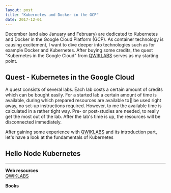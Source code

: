 ```yaml
---
layout: post
title: "Kubernetes and Docker in the GCP"
date: 2017-12-01
---
```


December (and also January and February) are dedicated to Kubernetes and Docker in the Google Cloud Platform (GCP). As container technology is causing excitement, I want to dive deeper into technologies such as for example Docker and Kubernetes. After buying some credits, the quest "Kubernetes in the Google Cloud" from [QWIKLABS](https://run.qwiklab.com/dashboard) serves as my starting point.   

## Quest - Kubernetes in the Google Cloud
A quest consists of several labs. Each lab costs a certain amount of credits which can be bought easily. For a started lab a certain amount of time is available, during which prepared resources are available to be used right away, no set-up instructions required. However, to me the available time is calculated in a rather tight way. Pre- or post-studies are needed, to really get the most out of the lab. After the lab's time is up, the resources will be disconnected immediately. 

After gaining some experience with [QWIKLABS](https://run.qwiklab.com/dashboard) and its introduction part, let's have a look at the fundamentals of Kubernetes

Hello Node Kubernetes
----------------------
   


------------------------------------------------------------------------------------------------------------------
**Web resources**   
[QWIKLABS](https://run.qwiklab.com/dashboard)

**Books**  